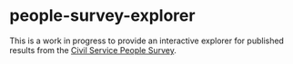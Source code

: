 
# people-survey-explorer

<!-- badges: start -->
<!-- badges: end -->

This is a work in progress to provide an interactive explorer for published results from the [Civil Service People Survey](https://www.gov.uk/government/collections/civil-service-people-survey-hub).


